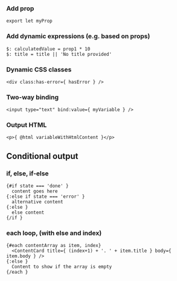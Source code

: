
### Add prop

`export let myProp`


### Add dynamic expressions (e.g. based on props)
```
$: calculatedValue = prop1 * 10
$: title = title || 'No title provided'
```

### Dynamic CSS classes
```
<div class:has-error={ hasError } />
```

### Two-way binding
```
<input type="text" bind:value={ myVariable } />
```

### Output HTML
```
<p>{ @html variableWithHtmlContent }</p>
```

## Conditional output

### if, else, if-else
```svelte
{#if state === 'done' }
  content goes here
{:else if state === 'error' }
  alternative content
{:else }
  else content
{/if }
```

### each loop, (with else and index)
```svelte
{#each contentArray as item, index}
  <ContentCard title={ (index+1) + '. ' + item.title } body={ item.body } />
{:else }
  Content to show if the array is empty
{/each }
```


